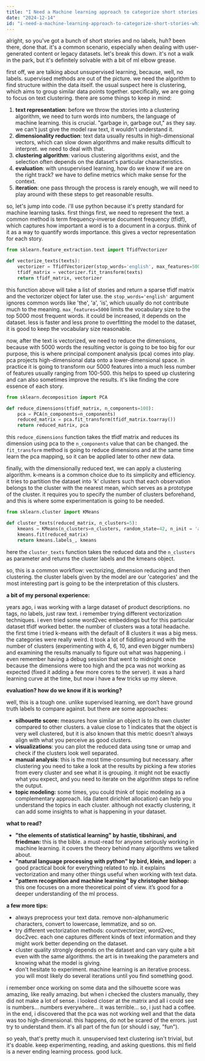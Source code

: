 ```yaml
---
title: "I Need a Machine learning approach to categorize short stories which don't have a category specified?"
date: "2024-12-14"
id: "i-need-a-machine-learning-approach-to-categorize-short-stories-which-dont-have-a-category-specified"
---
```


alright, so you've got a bunch of short stories and no labels, huh? been there, done that. it's a common scenario, especially when dealing with user-generated content or legacy datasets. let's break this down. it's not a walk in the park, but it's definitely solvable with a bit of ml elbow grease.

first off, we are talking about unsupervised learning, because, well, no labels. supervised methods are out of the picture. we need the algorithm to find structure within the data itself. the usual suspect here is clustering, which aims to group similar data points together. specifically, we are going to focus on text clustering. there are some things to keep in mind:

1.  **text representation**: before we throw the stories into a clustering algorithm, we need to turn words into numbers, the language of machine learning. this is crucial. "garbage in, garbage out," as they say. we can't just give the model raw text, it wouldn't understand it.
2.  **dimensionality reduction**: text data usually results in high-dimensional vectors, which can slow down algorithms and make results difficult to interpret. we need to deal with that.
3.  **clustering algorithm**: various clustering algorithms exist, and the selection often depends on the dataset's particular characteristics.
4.  **evaluation**: with unsupervised learning, how do we know if we are on the right track? we have to define metrics which make sense for the context.
5.  **iteration**: one pass through the process is rarely enough, we will need to play around with these steps to get reasonable results.

so, let's jump into code. i'll use python because it's pretty standard for machine learning tasks. first things first, we need to represent the text. a common method is term frequency-inverse document frequency (tfidf), which captures how important a word is to a document in a corpus. think of it as a way to quantify words importance. this gives a vector representation for each story.

```python
from sklearn.feature_extraction.text import TfidfVectorizer

def vectorize_texts(texts):
    vectorizer = TfidfVectorizer(stop_words='english', max_features=5000)
    tfidf_matrix = vectorizer.fit_transform(texts)
    return tfidf_matrix, vectorizer
```

this function above will take a list of stories and return a sparse tfidf matrix and the vectorizer object for later use. the `stop_words='english'` argument ignores common words like 'the', 'a', 'is', which usually do not contribute much to the meaning. `max_features=5000` limits the vocabulary size to the top 5000 most frequent words. it could be increased, it depends on the dataset. less is faster and less prone to overfitting the model to the dataset, it is good to keep the vocabulary size reasonable.

now, after the text is vectorized, we need to reduce the dimensions, because with 5000 words the resulting vector is going to be too big for our purpose, this is where principal component analysis (pca) comes into play. pca projects high-dimensional data onto a lower-dimensional space. in practice it is going to transform our 5000 features into a much less number of features usually ranging from 100-500. this helps to speed up clustering and can also sometimes improve the results. it's like finding the core essence of each story.

```python
from sklearn.decomposition import PCA

def reduce_dimensions(tfidf_matrix, n_components=100):
    pca = PCA(n_components=n_components)
    reduced_matrix = pca.fit_transform(tfidf_matrix.toarray())
    return reduced_matrix, pca
```

this `reduce_dimensions` function takes the tfidf matrix and reduces its dimension using pca to the `n_components` value that can be changed. the `fit_transform` method is going to reduce dimensions and at the same time learn the pca mapping, so it can be applied later to other new data.

finally, with the dimensionally reduced text, we can apply a clustering algorithm. k-means is a common choice due to its simplicity and efficiency. it tries to partition the dataset into 'k' clusters such that each observation belongs to the cluster with the nearest mean, which serves as a prototype of the cluster. it requires you to specify the number of clusters beforehand, and this is where some experimentation is going to be needed.

```python
from sklearn.cluster import KMeans

def cluster_texts(reduced_matrix, n_clusters=5):
    kmeans = KMeans(n_clusters=n_clusters, random_state=42, n_init = 'auto')
    kmeans.fit(reduced_matrix)
    return kmeans.labels_, kmeans
```

here the `cluster_texts` function takes the reduced data and the `n_clusters` as parameter and returns the cluster labels and the kmeans object.

so, this is a common workflow: vectorizing, dimension reducing and then clustering. the cluster labels given by the model are our 'categories' and the most interesting part is going to be the interpretation of this clusters.

**a bit of my personal experience:**

years ago, i was working with a large dataset of product descriptions. no tags, no labels, just raw text. i remember trying different vectorization techniques. i even tried some word2vec embeddings but for this particular dataset tfidf worked better. the number of clusters was a total headache. the first time i tried k-means with the default of 8 clusters it was a big mess. the categories were really weird. it took a lot of fiddling around with the number of clusters (experimenting with 4, 6, 10, and even bigger numbers) and examining the results manually to figure out what was happening. i even remember having a debug session that went to midnight once because the dimensions were too high and the pca was not working as expected (fixed it adding a few more cores to the server). it was a hard learning curve at the time, but now i have a few tricks up my sleeve.

**evaluation? how do we know if it is working?**

well, this is a tough one. unlike supervised learning, we don’t have ground truth labels to compare against. but there are some approaches:

*   **silhouette score:** measures how similar an object is to its own cluster compared to other clusters. a value close to 1 indicates that the object is very well clustered, but it is also known that this metric doesn't always align with what you perceive as good clusters.
*   **visualizations**: you can plot the reduced data using tsne or umap and check if the clusters look well separated.
*   **manual analysis**: this is the most time-consuming but necessary. after clustering you need to take a look at the results by picking a few stories from every cluster and see what it is grouping. it might not be exactly what you expect, and you need to iterate on the algorithm steps to refine the output.
*   **topic modeling:** some times, you could think of topic modeling as a complementary approach. lda (latent dirichlet allocation) can help you understand the topics in each cluster. although not exactly clustering, it can add some insights to what is happening in your dataset.

**what to read?**

*   **"the elements of statistical learning" by hastie, tibshirani, and friedman:** this is the bible. a must-read for anyone seriously working in machine learning. it covers the theory behind many algorithms we talked about.
*   **"natural language processing with python" by bird, klein, and loper:** a good practical book for everything related to nlp. it explains vectorization and many other things useful when working with text data.
*   **"pattern recognition and machine learning" by christopher bishop:** this one focuses on a more theoretical point of view. it’s good for a deeper understanding of the ml process.

**a few more tips:**

*   always preprocess your text data. remove non-alphanumeric characters, convert to lowercase, lemmatize, and so on.
*   try different vectorization methods: countvectorizer, word2vec, doc2vec. each one captures different kinds of text information and they might work better depending on the dataset.
*   cluster quality strongly depends on the dataset and can vary quite a bit even with the same algorithms. the art is in tweaking the parameters and knowing what the model is giving.
*   don't hesitate to experiment. machine learning is an iterative process. you will most likely do several iterations until you find something good.

i remember once working on some data and the silhouette score was amazing, like really amazing. but when i checked the clusters manually, they did not make a lot of sense. i looked closer at the matrix and all i could see is numbers… numbers everywhere… it was terrible… so, i just had a coffee. in the end, i discovered that the pca was not working well and that the data was too high-dimensional. this happens, do not be scared of the errors. just try to understand them. it's all part of the fun (or should i say, "fun").

so yeah, that's pretty much it. unsupervised text clustering isn't trivial, but it's doable. keep experimenting, reading, and asking questions. this ml field is a never ending learning process. good luck.

